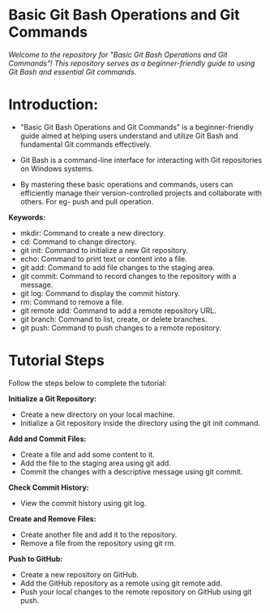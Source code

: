 # Basic Git Bash Operations and Git Commands

*Welcome to the repository for "Basic Git Bash Operations and Git Commands"! This repository serves as a beginner-friendly guide to using Git Bash and essential Git commands.*

# Introduction:
* "Basic Git Bash Operations and Git Commands" is a beginner-friendly guide aimed at helping users understand and utilize Git Bash and fundamental Git commands effectively.

* Git Bash is a command-line interface for interacting with Git repositories on Windows systems.

* By mastering these basic operations and commands, users can efficiently manage their version-controlled projects and collaborate with others.
For eg- push and pull operation.


**Keywords:**
- mkdir: Command to create a new directory.
- cd: Command to change directory.
- git init: Command to initialize a new Git repository.
- echo: Command to print text or content into a file.
- git add: Command to add file changes to the staging area.
- git commit: Command to record changes to the repository with a message.
- git log: Command to display the commit history.
- rm: Command to remove a file.
- git remote add: Command to add a remote repository URL.
- git branch: Command to list, create, or delete branches.
- git push: Command to push changes to a remote repository.


# Tutorial Steps

Follow the steps below to complete the tutorial:

**Initialize a Git Repository:**
- Create a new directory on your local machine.
- Initialize a Git repository inside the directory using the git init command.

**Add and Commit Files:**
- Create a file and add some content to it.
- Add the file to the staging area using git add.
- Commit the changes with a descriptive message using git commit.

**Check Commit History:**
- View the commit history using git log.

**Create and Remove Files:**
- Create another file and add it to the repository.
- Remove a file from the repository using git rm.

**Push to GitHub:**
- Create a new repository on GitHub.
- Add the GitHub repository as a remote using git remote add.
- Push your local changes to the remote repository on GitHub using git push.

